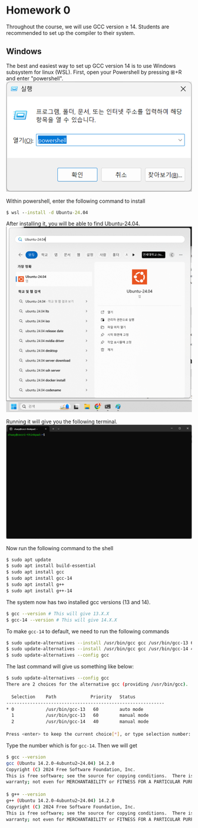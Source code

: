 # Homework 0

Throughout the course, we will use GCC version &ge; 14. Students are recommended to set up the compiler to their system.

## Windows

The best and easiest way to set up GCC version 14 is to use Windows subsystem for linux (WSL).
First, open your Powershell by pressing &#x229E;+R and enter "powershell".
![Running Powershell](img/powershell.png)

Within powershell, enter the following command to install
```bat
$ wsl --install -d Ubuntu-24.04
```

After installing it, you will be able to find Ubuntu-24.04.
![Ubuntu-24.04](img/ubuntu-24.04.png)

Running it will give you the following terminal.
![WSL](img/windows-ubuntu-bash.png)

Now run the following command to the shell
```bash
$ sudo apt update
$ sudo apt install build-essential
$ sudo apt install gcc
$ sudo apt install gcc-14
$ sudo apt install g++
$ sudo apt install g++-14
```

The system now has two installed gcc versions (13 and 14). 
```bash
$ gcc --version # This will give 13.X.X
$ gcc-14 --version # This will give 14.X.X
```

To make `gcc-14` to default, we need to run the following commands
```bash
$ sudo update-alternatives --install /usr/bin/gcc gcc /usr/bin/gcc-13 60 --slave /usr/bin/g++ g++ /usr/bin/g++-13
$ sudo update-alternatives --install /usr/bin/gcc gcc /usr/bin/gcc-14 40 --slave /usr/bin/g++ g++ /usr/bin/g++-14
$ sudo update-alternatives --config gcc
```

The last command will give us something like below:
```bash
$ sudo update-alternatives --config gcc
There are 2 choices for the alternative gcc (providing /usr/bin/gcc).

  Selection    Path             Priority   Status
------------------------------------------------------------
* 0            /usr/bin/gcc-13   60        auto mode
  1            /usr/bin/gcc-13   60        manual mode
  2            /usr/bin/gcc-14   40        manual mode

Press <enter> to keep the current choice[*], or type selection number: 
```

Type the number which is for `gcc-14`. Then we will get
```bash
$ gcc --version
gcc (Ubuntu 14.2.0-4ubuntu2~24.04) 14.2.0
Copyright (C) 2024 Free Software Foundation, Inc.
This is free software; see the source for copying conditions.  There is NO
warranty; not even for MERCHANTABILITY or FITNESS FOR A PARTICULAR PURPOSE.

$ g++ --version
g++ (Ubuntu 14.2.0-4ubuntu2~24.04) 14.2.0
Copyright (C) 2024 Free Software Foundation, Inc.
This is free software; see the source for copying conditions.  There is NO
warranty; not even for MERCHANTABILITY or FITNESS FOR A PARTICULAR PURPOSE.
```

